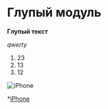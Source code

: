 <!-- Заголовок -->
# Глупый модуль
<!-- жирный текст -->
**Глупый текст**
<!-- курсив -->
*qwerty*
<!-- Список -->
1. 23
2. 13
3. 12
<!-- Картинка -->
![iPhone](https://yablyk.com/wp-content/uploads/2017/06/all-iPhone.jpg)
<!-- Ссылка -->
*[iPhone](https://yablyk.com/wp-content/uploads/2017/06/all-iPhone.jpg)